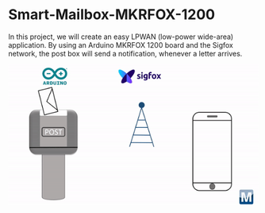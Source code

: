 # Smart-Mailbox-MKRFOX-1200

In this project, we will create an easy LPWAN (low-power wide-area) application. By using an Arduino MKRFOX 1200 board and the Sigfox network, the post box will send a notification, whenever a letter arrives.

![](Schematics\smartmailbox_gif.gif)
